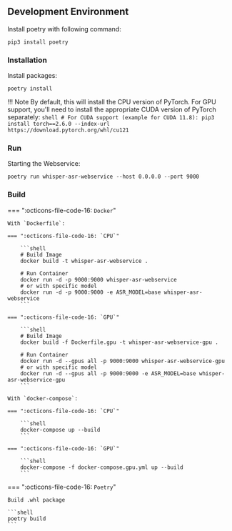 ## Development Environment

Install poetry with following command:

```shell
pip3 install poetry
```

### Installation

Install packages:

```shell
poetry install
```

!!! Note
    By default, this will install the CPU version of PyTorch. For GPU support, you'll need to install the appropriate CUDA version of PyTorch separately:
    ```shell
    # For CUDA support (example for CUDA 11.8):
    pip3 install torch==2.6.0 --index-url https://download.pytorch.org/whl/cu121
    ```

### Run

Starting the Webservice:

```shell
poetry run whisper-asr-webservice --host 0.0.0.0 --port 9000
```

### Build

=== ":octicons-file-code-16: `Docker`"

    With `Dockerfile`:

    === ":octicons-file-code-16: `CPU`"
    
        ```shell
        # Build Image
        docker build -t whisper-asr-webservice .
        
        # Run Container
        docker run -d -p 9000:9000 whisper-asr-webservice
        # or with specific model
        docker run -d -p 9000:9000 -e ASR_MODEL=base whisper-asr-webservice
        ```
    
    === ":octicons-file-code-16: `GPU`"
    
        ```shell
        # Build Image
        docker build -f Dockerfile.gpu -t whisper-asr-webservice-gpu .
        
        # Run Container
        docker run -d --gpus all -p 9000:9000 whisper-asr-webservice-gpu
        # or with specific model
        docker run -d --gpus all -p 9000:9000 -e ASR_MODEL=base whisper-asr-webservice-gpu
        ```

    With `docker-compose`:
    
    === ":octicons-file-code-16: `CPU`"
    
        ```shell
        docker-compose up --build
        ```
    
    === ":octicons-file-code-16: `GPU`"
    
        ```shell
        docker-compose -f docker-compose.gpu.yml up --build
        ```
=== ":octicons-file-code-16: `Poetry`"

    Build .whl package
    
    ```shell
    poetry build
    ```
